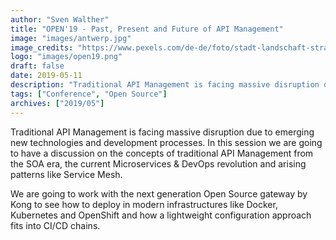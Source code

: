 ```yaml
---
author: "Sven Walther"
title: "OPEN'19 - Past, Present and Future of API Management"
image: "images/antwerp.jpg"
image_credits: "https://www.pexels.com/de-de/foto/stadt-landschaft-strasse-dunkel-6902376/"
logo: "images/open19.png"
draft: false
date: 2019-05-11
description: "Traditional API Management is facing massive disruption due to emerging new technologies and development processes."
tags: ["Conference", "Open Source"]
archives: ["2019/05"]
---
```


Traditional API Management is facing massive disruption due to emerging new technologies and development processes. In this session we are going to have a discussion on the concepts of traditional API Management from the SOA era, the current Microservices & DevOps revolution and arising patterns like Service Mesh.

We are going to work with the next generation Open Source gateway by Kong to see how to deploy in modern infrastructures like Docker, Kubernetes and OpenShift and how a lightweight configuration approach fits into CI/CD chains.
